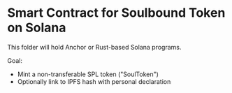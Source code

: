 # Smart Contract for Soulbound Token on Solana

This folder will hold Anchor or Rust-based Solana programs.

Goal:
- Mint a non-transferable SPL token ("SoulToken")
- Optionally link to IPFS hash with personal declaration